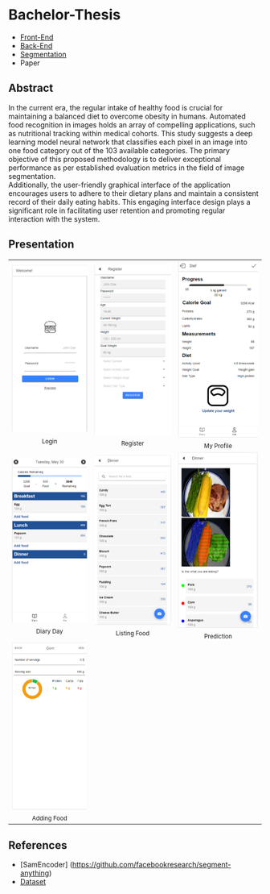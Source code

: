 # Bachelor-Thesis

 - [Front-End](https://github.com/StefanButacu/App-Calorie-Tracking-FE)  
 - [Back-End](https://github.com/StefanButacu/App-Calorie-Tracking-BE)  
 - [Segmentation](https://github.com/StefanButacu/Food_Segmentation)  
 - Paper

## Abstract
In the current era, the regular intake of healthy food is crucial for maintaining a balanced diet to overcome obesity in humans. Automated food recognition in images holds an array of compelling applications, such as nutritional tracking within medical cohorts. This study suggests a deep learning model neural network that classifies each pixel in an image into one food category out of the 103 available categories. The primary objective of this proposed methodology is to deliver exceptional performance as per established evaluation metrics in the field of image segmentation.
<br>
Additionally, the user-friendly graphical interface of the application encourages users to adhere to their dietary plans and maintain a consistent record of their daily eating habits. This engaging interface design plays a significant role in facilitating user retention and promoting regular interaction with the system.
## Presentation
<table>
  <tr>
    <td align="center"><img src="./images/Login.PNG" width="300"><br><sub>Login</sub></td>
    <td align="center"><img src="./images/Register.PNG" width="300"><br><sub>Register</sub></td>
    <td align="center"><img src="./images/User.PNG" width="300"><br><sub>My Profile</sub></td>
  </tr>
  <tr>
    <td align="center"><img src="./images/Diary.PNG" width="300"><br><sub>Diary Day</sub></td>
    <td align="center"><img src="./images/ListingFood.PNG" width="300"><br><sub>Listing Food</sub></td>
    <td align="center"><img src="./images/Prediction1.PNG" width="300"><br><sub>Prediction</sub></td>
  </tr>
   <tr>
    <td align="center"><img src="./images/Add_Food.PNG" width="300"><br><sub>Adding Food</sub></td>
 </tr>
</table>

  
## References 
 - [SamEncoder] (https://github.com/facebookresearch/segment-anything)
 - [Dataset](https://github.com/LARC-CMU-SMU/FoodSeg103-Benchmark-v1)  
